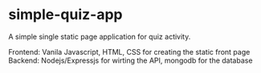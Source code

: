 # simple-quiz-app
A simple single static page application for quiz activity.

Frontend: Vanila Javascript, HTML, CSS for creating the static front page
Backend: Nodejs/Expressjs for wirting the API, mongodb for the database 
